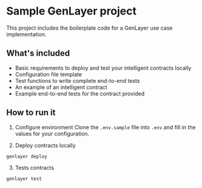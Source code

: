 # Sample GenLayer project

This project includes the boilerplate code for a GenLayer use case implementation.

## What's included
- Basic requirements to deploy and test your intelligent contracts locally
- Configuration file template
- Test functions to write complete end-to-end tests
- An example of an intelligent contract
- Example end-to-end tests for the contract provided

## How to run it
1. Configure environment
Clone the `.env.sample` file into `.env` and fill in the values for your configuration.

2. Deploy contracts locally
```shell
genlayer deploy
```

3. Tests contracts 
```shell
genlayer test
```